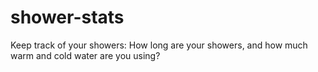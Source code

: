 # shower-stats
Keep track of your showers: How long are your showers, and how much warm and cold water are you using?
